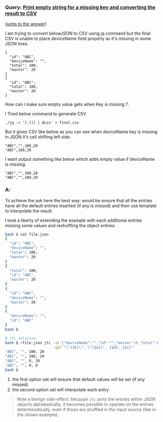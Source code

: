 ### Query: [Print empty string for a missing key and converting the result to CSV](https://stackoverflow.com/questions/59960742/print-empty-string-for-a-missing-key-and-converting-the-result-to-csv)
([jump to the answer](https://github.com/ldn-softdev/stackoverflow-json/blob/master/lib/Print%20empty%20string%20for%20a%20missing%20key%20and%20converting%20the%20result%20to%20CSV.md#a))

I am trying to convert belowJSON to CSV using jq command but the final CSV is unable to place deviceName field properly as it's missing in some JSON lines.

    {
      "id": "ABC",
      "deviceName": "",
      "total": 100,
      "master": 20
    }
    {
      "id": "ABC",
      "total": 100,
      "master": 20
    }


How can i make sure empty value gets when Key is missing ?.

I Tried below command to generate CSV

    ./jq -r '[.[]] | @csv' > final.csv

But it gives CSV like below as you can see when deviceName key is missing in JSON it's cell shifting left side.

    "ABC","",100,20
    "ABC",100,20

I want output something like below which adds empty value if deviceName is missing.

    "ABC","",100,20
    "ABC","",100,20
    
### A:
To achieve the ask here the best way: would be ensure that all the entries have all the default entries inserted (if any is missed) and 
then use template to interpolate the result.

I took a liberty of extending the example with each additional entries missing some values and reshuffling the object entries:
```bash
bash $ cat file.json 
{
  "id": "ABC",
  "deviceName": "",
  "total": 100,
  "master": 20
}
{
  "total": 100,
  "id": "ABC",
  "master": 20
}
{
  "id": "ABC",
  "deviceName": "",
  "master": 20
}
{
  "deviceName": "",
  "id": "ABC"
}
bash $ 

# jtc solution:
bash $ <file.json jtc -ai'{"deviceName":"","id":"","master":0,"total":0}' /\
                      -qqT'"\"{$b}\", \"{$a}\", {$d}, {$c}"'
"ABC", "", 100, 20
"ABC", "", 100, 20
"ABC", "", 0, 20
"ABC", "", 0, 0
bash $ 
```

1. the first option set will ensure that default values will be set (if any missed)
2. the second option set will interpolate each entry

> Note a benign side-effect: because `jtc` sorts the entries within _JSON objects_ alphabetically, it becomes possible to operate on
the entries deterministically, even if those are shuffled in the input source (like in the shown example).


